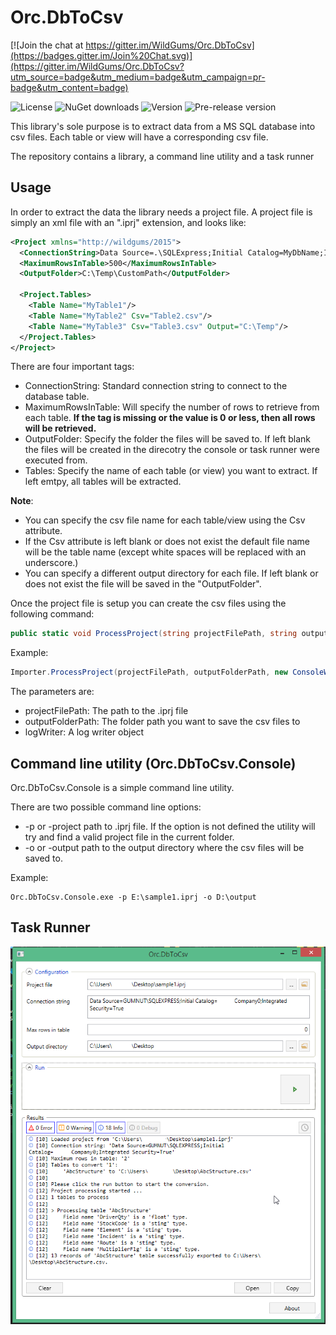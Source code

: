 Orc.DbToCsv
===========

[![Join the chat at https://gitter.im/WildGums/Orc.DbToCsv](https://badges.gitter.im/Join%20Chat.svg)](https://gitter.im/WildGums/Orc.DbToCsv?utm_source=badge&utm_medium=badge&utm_campaign=pr-badge&utm_content=badge)

![License](https://img.shields.io/github/license/wildgums/orc.dbtocsv.svg)
![NuGet downloads](https://img.shields.io/nuget/dt/orc.dbtocsv.svg)
![Version](https://img.shields.io/nuget/v/orc.dbtocsv.svg)
![Pre-release version](https://img.shields.io/nuget/vpre/orc.dbtocsv.svg)

This library's sole purpose is to extract data from a MS SQL database into csv files. Each table or view will have a corresponding csv file.

The repository contains a library, a command line utility and a task runner

Usage
-------

In order to extract the data the library needs a project file.
A project file is simply an xml file with an ".iprj" extension, and looks like:

```xml
<Project xmlns="http://wildgums/2015">
  <ConnectionString>Data Source=.\SQLExpress;Initial Catalog=MyDbName;Integrated Security=True;Pooling=False</ConnectionString>
  <MaximumRowsInTable>500</MaximumRowsInTable>
  <OutputFolder>C:\Temp\CustomPath</OutputFolder>
  
  <Project.Tables>
    <Table Name="MyTable1"/>
    <Table Name="MyTable2" Csv="Table2.csv"/>
    <Table Name="MyTable3" Csv="Table3.csv" Output="C:\Temp"/>
  </Project.Tables>
</Project>
```

There are four important tags:

- ConnectionString: Standard connection string to connect to the database table.
- MaximumRowsInTable: Will specify the number of rows to retrieve from each table. **If the tag is missing or the value is 0 or less, then all rows will be retrieved.**
- OutputFolder: Specify the folder the files will be saved to. If left blank the files will be created in the direcotry the console or task runner were executed from.
- Tables: Specify the name of each table (or view) you want to extract. If left emtpy, all tables will be extracted.

**Note**: 
- You can specify the csv file name for each table/view using the Csv attribute.
- If the Csv attribute is left blank or does not exist the default file name will be the table name (except white spaces will be replaced with an underscore.)
- You can specify a different output directory for each file. If left blank or does not exist the file will be saved in the "OutputFolder".

Once the project file is setup you can create the csv files using the following command:

```C#
public static void ProcessProject(string projectFilePath, string outputFolderPath, ILogWriter logWriter)
```

Example:

```C#
Importer.ProcessProject(projectFilePath, outputFolderPath, new ConsoleWriter());
```

The parameters are:

- projectFilePath: The path to the .iprj file
- outputFolderPath: The folder path you want to save the csv files to
- logWriter: A log writer object


Command line utility (Orc.DbToCsv.Console)
-------------------------------------------

Orc.DbToCsv.Console is a simple command line utility.

There are two possible command line options:

* -p or -project path to .iprj file. If the option is not defined the utility will try and find a valid project file in the current folder.
* -o or -output path to the output directory where the csv files will be saved to.

Example:

```
Orc.DbToCsv.Console.exe -p E:\sample1.iprj -o D:\output
```

Task Runner
-------------
![TaskRunner](img/TaskRunner.png)
